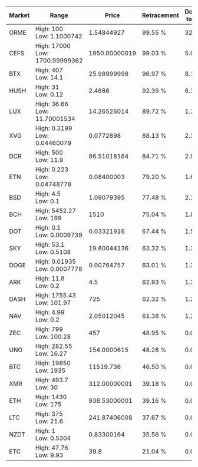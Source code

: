 | Market | Range | Price| Retracement | Doubles to 50% |
| --- | --- | --- | --- | --- |
| ORME | High: 100<br />Low: 1.1000742 | 1.54844927 | 99.55 % | 32.65 |
| CEFS | High: 17000<br />Low: 1700.99999362 | 1850.00000019 | 99.03 % | 5.05 |
| BTX | High: 407<br />Low: 14.1 | 25.98999998 | 96.97 % | 8.10 |
| HUSH | High: 31<br />Low: 0.12 | 2.4686 | 92.39 % | 6.30 |
| LUX | High: 36.66<br />Low: 11.70001534 | 14.26526014 | 89.72 % | 1.70 |
| XVG | High: 0.3199<br />Low: 0.04460079 | 0.0772898 | 88.13 % | 2.36 |
| DCR | High: 500<br />Low: 11.9 | 86.51018164 | 84.71 % | 2.96 |
| ETN | High: 0.223<br />Low: 0.04748778 | 0.08400003 | 79.20 % | 1.61 |
| BSD | High: 4.5<br />Low: 0.1 | 1.09079395 | 77.48 % | 2.11 |
| BCH | High: 5452.27<br />Low: 199 | 1510 | 75.04 % | 1.87 |
| DOT | High: 0.1<br />Low: 0.0009739 | 0.03321916 | 67.44 % | 1.52 |
| SKY | High: 53.1<br />Low: 0.5108 | 19.80044136 | 63.32 % | 1.35 |
| DOGE | High: 0.01935<br />Low: 0.0007778 | 0.00764757 | 63.01 % | 1.32 |
| ARK | High: 11.8<br />Low: 0.2 | 4.5 | 62.93 % | 1.33 |
| DASH | High: 1755.43<br />Low: 101.97 | 725 | 62.32 % | 1.28 |
| NAV | High: 4.99<br />Low: 0.2 | 2.05012045 | 61.38 % | 1.27 |
| ZEC | High: 799<br />Low: 100.28 | 457 | 48.95 % | 0.00 |
| UNO | High: 282.55<br />Low: 16.27 | 154.0000615 | 48.28 % | 0.00 |
| BTC | High: 19850<br />Low: 1935 | 11519.736 | 46.50 % | 0.00 |
| XMR | High: 493.7<br />Low: 30 | 312.00000001 | 39.18 % | 0.00 |
| ETH | High: 1430<br />Low: 175 | 938.53000001 | 39.16 % | 0.00 |
| LTC | High: 375<br />Low: 21.6 | 241.87406008 | 37.67 % | 0.00 |
| NZDT | High: 1<br />Low: 0.5304 | 0.83300164 | 35.56 % | 0.00 |
| ETC | High: 47.76<br />Low: 9.93 | 39.8 | 21.04 % | 0.00 |
